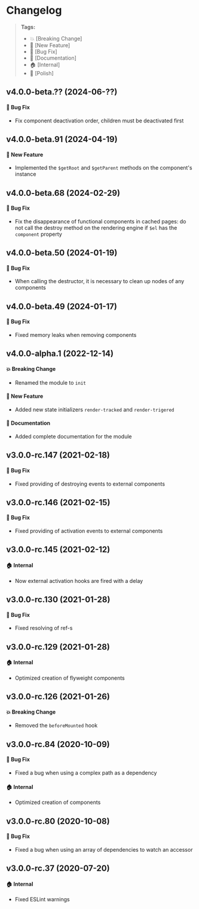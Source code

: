 Changelog
=========

> **Tags:**
> - :boom:       [Breaking Change]
> - :rocket:     [New Feature]
> - :bug:        [Bug Fix]
> - :memo:       [Documentation]
> - :house:      [Internal]
> - :nail_care:  [Polish]

## v4.0.0-beta.?? (2024-06-??)

#### :bug: Bug Fix

* Fix component deactivation order, children must be deactivated first

## v4.0.0-beta.91 (2024-04-19)

#### :rocket: New Feature

* Implemented the `$getRoot` and `$getParent` methods on the component's instance

## v4.0.0-beta.68 (2024-02-29)

#### :bug: Bug Fix

* Fix the disappearance of functional components in cached pages:
do not call the destroy method on the rendering engine if `$el` has the `component` property

## v4.0.0-beta.50 (2024-01-19)

#### :bug: Bug Fix

* When calling the destructor, it is necessary to clean up nodes of any components

## v4.0.0-beta.49 (2024-01-17)

#### :bug: Bug Fix

* Fixed memory leaks when removing components

## v4.0.0-alpha.1 (2022-12-14)

#### :boom: Breaking Change

* Renamed the module to `init`

#### :rocket: New Feature

* Added new state initializers `render-tracked` and `render-trigered`

#### :memo: Documentation

* Added complete documentation for the module

## v3.0.0-rc.147 (2021-02-18)

#### :bug: Bug Fix

* Fixed providing of destroying events to external components

## v3.0.0-rc.146 (2021-02-15)

#### :bug: Bug Fix

* Fixed providing of activation events to external components

## v3.0.0-rc.145 (2021-02-12)

#### :house: Internal

* Now external activation hooks are fired with a delay

## v3.0.0-rc.130 (2021-01-28)

#### :bug: Bug Fix

* Fixed resolving of ref-s

## v3.0.0-rc.129 (2021-01-28)

#### :house: Internal

* Optimized creation of flyweight components

## v3.0.0-rc.126 (2021-01-26)

#### :boom: Breaking Change

* Removed the `beforeMounted` hook

## v3.0.0-rc.84 (2020-10-09)

#### :bug: Bug Fix

* Fixed a bug when using a complex path as a dependency

#### :house: Internal

* Optimized creation of components

## v3.0.0-rc.80 (2020-10-08)

#### :bug: Bug Fix

* Fixed a bug when using an array of dependencies to watch an accessor

## v3.0.0-rc.37 (2020-07-20)

#### :house: Internal

* Fixed ESLint warnings
